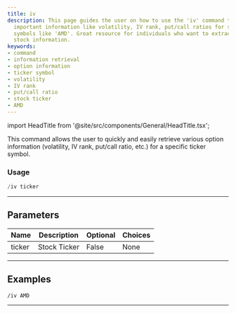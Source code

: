 ```yaml
---
title: iv
description: This page guides the user on how to use the 'iv' command to retrieve
  important information like volatility, IV rank, put/call ratios for specific ticker
  symbols like 'AMD'. Great resource for individuals who want to extract specific
  stock information.
keywords:
- command
- information retrieval
- option information
- ticker symbol
- volatility
- IV rank
- put/call ratio
- stock ticker
- AMD
---
```


import HeadTitle from '@site/src/components/General/HeadTitle.tsx';

<HeadTitle title="options: iv - Telegram Reference | OpenBB Bot Docs" />

This command allows the user to quickly and easily retrieve various option information (volatility, IV rank, put/call ratio, etc.) for a specific ticker symbol.

### Usage

```python wordwrap
/iv ticker
```

---

## Parameters

| Name | Description | Optional | Choices |
| ---- | ----------- | -------- | ------- |
| ticker | Stock Ticker | False | None |


---

## Examples

```
/iv AMD
```
---
